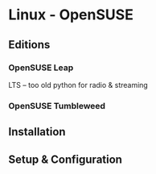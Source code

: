 # Linux - OpenSUSE

## Editions

### OpenSUSE Leap

LTS – too old python for radio & streaming

### OpenSUSE Tumbleweed


## Installation


## Setup & Configuration
